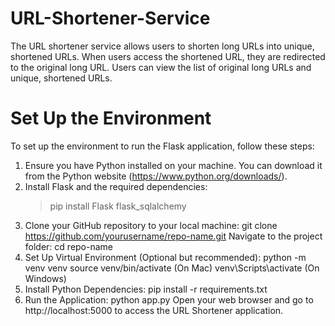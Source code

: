 # URL-Shortener-Service

The URL shortener service allows users to shorten long URLs into unique, shortened URLs. When users access the shortened URL, they are redirected to the original long URL. Users can view the list of original long URLs and unique, shortened URLs.

# Set Up the Environment 

To set up the environment to run the Flask application, follow these steps: 
1. Ensure you have Python installed on your machine. You can download it from the Python website (https://www.python.org/downloads/).
2. Install Flask and the required dependencies:
    > pip install Flask flask_sqlalchemy
3. Clone your GitHub repository to your local machine:
    git clone https://github.com/yourusername/repo-name.git
   Navigate to the project folder:
   cd repo-name
4. Set Up Virtual Environment (Optional but recommended):
   python -m venv venv 
   source venv/bin/activate (On Mac)
   venv\Scripts\activate (On Windows)
5. Install Python Dependencies:
   pip install -r requirements.txt
6. Run the Application:
   python app.py
   Open your web browser and go to http://localhost:5000 to access the URL Shortener application.
